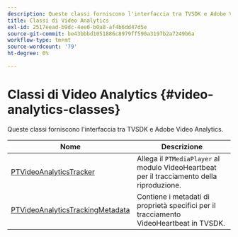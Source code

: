 ```yaml
---
description: Queste classi forniscono l'interfaccia tra TVSDK e Adobe Video Analytics.
title: Classi di Video Analytics
exl-id: 2517eead-b9dc-4ee0-b0a8-af4b6dd47d5e
source-git-commit: be43bbbd1051886c8979ff590a3197b2a7249b6a
workflow-type: tm+mt
source-wordcount: '79'
ht-degree: 0%

---
```


# Classi di Video Analytics {#video-analytics-classes}

Queste classi forniscono l&#39;interfaccia tra TVSDK e Adobe Video Analytics.

| **Nome** | **Descrizione** |
|---|---|
| [PTVideoAnalyticsTracker](https://help.adobe.com/en_US/primetime/api/psdk/vhl_tvsdk_ios/Classes/PTVideoAnalyticsTracker.html) | Allega il `PTMediaPlayer` al modulo VideoHeartbeat per il tracciamento della riproduzione. |
| [PTVideoAnalyticsTrackingMetadata](https://help.adobe.com/en_US/primetime/api/psdk/vhl_tvsdk_ios/Classes/PTVideoAnalyticsTrackingMetadata.html) | Contiene i metadati di proprietà specifici per il tracciamento VideoHeartbeat in TVSDK. |
